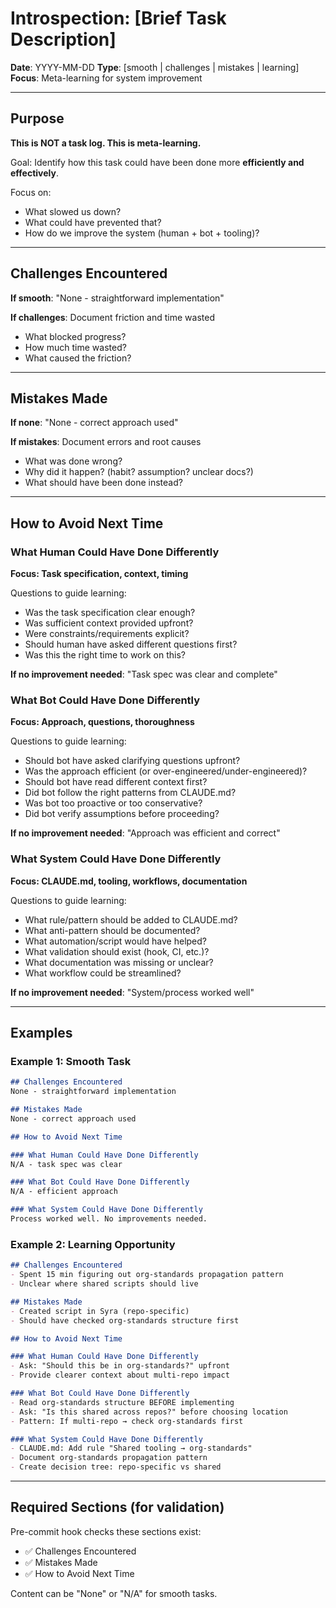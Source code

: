 # Introspection: [Brief Task Description]

**Date**: YYYY-MM-DD
**Type**: [smooth | challenges | mistakes | learning]
**Focus**: Meta-learning for system improvement

---

## Purpose

**This is NOT a task log. This is meta-learning.**

Goal: Identify how this task could have been done more **efficiently and effectively**.

Focus on:
- What slowed us down?
- What could have prevented that?
- How do we improve the system (human + bot + tooling)?

---

## Challenges Encountered

**If smooth**: "None - straightforward implementation"

**If challenges**: Document friction and time wasted
- What blocked progress?
- How much time wasted?
- What caused the friction?

---

## Mistakes Made

**If none**: "None - correct approach used"

**If mistakes**: Document errors and root causes
- What was done wrong?
- Why did it happen? (habit? assumption? unclear docs?)
- What should have been done instead?

---

## How to Avoid Next Time

### What Human Could Have Done Differently
**Focus: Task specification, context, timing**

Questions to guide learning:
- Was the task specification clear enough?
- Was sufficient context provided upfront?
- Were constraints/requirements explicit?
- Should human have asked different questions first?
- Was this the right time to work on this?

**If no improvement needed**: "Task spec was clear and complete"

### What Bot Could Have Done Differently
**Focus: Approach, questions, thoroughness**

Questions to guide learning:
- Should bot have asked clarifying questions upfront?
- Was the approach efficient (or over-engineered/under-engineered)?
- Should bot have read different context first?
- Did bot follow the right patterns from CLAUDE.md?
- Was bot too proactive or too conservative?
- Did bot verify assumptions before proceeding?

**If no improvement needed**: "Approach was efficient and correct"

### What System Could Have Done Differently
**Focus: CLAUDE.md, tooling, workflows, documentation**

Questions to guide learning:
- What rule/pattern should be added to CLAUDE.md?
- What anti-pattern should be documented?
- What automation/script would have helped?
- What validation should exist (hook, CI, etc.)?
- What documentation was missing or unclear?
- What workflow could be streamlined?

**If no improvement needed**: "System/process worked well"

---

## Examples

### Example 1: Smooth Task
```markdown
## Challenges Encountered
None - straightforward implementation

## Mistakes Made
None - correct approach used

## How to Avoid Next Time

### What Human Could Have Done Differently
N/A - task spec was clear

### What Bot Could Have Done Differently
N/A - efficient approach

### What System Could Have Done Differently
Process worked well. No improvements needed.
```

### Example 2: Learning Opportunity
```markdown
## Challenges Encountered
- Spent 15 min figuring out org-standards propagation pattern
- Unclear where shared scripts should live

## Mistakes Made
- Created script in Syra (repo-specific)
- Should have checked org-standards structure first

## How to Avoid Next Time

### What Human Could Have Done Differently
- Ask: "Should this be in org-standards?" upfront
- Provide clearer context about multi-repo impact

### What Bot Could Have Done Differently
- Read org-standards structure BEFORE implementing
- Ask: "Is this shared across repos?" before choosing location
- Pattern: If multi-repo → check org-standards first

### What System Could Have Done Differently
- CLAUDE.md: Add rule "Shared tooling → org-standards"
- Document org-standards propagation pattern
- Create decision tree: repo-specific vs shared
```

---

## Required Sections (for validation)

Pre-commit hook checks these sections exist:
- ✅ Challenges Encountered
- ✅ Mistakes Made
- ✅ How to Avoid Next Time

Content can be "None" or "N/A" for smooth tasks.
